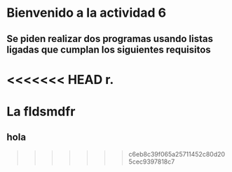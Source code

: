 # Bienvenido a la actividad 6

## Se piden realizar dos programas usando listas ligadas que cumplan los siguientes requisitos

<<<<<<< HEAD
r.
=======
# La fldsmdfr
## hola

>>>>>>> c6eb8c39f065a25711452c80d205cec9397818c7
